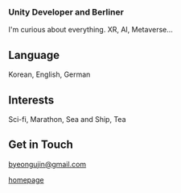 ### Unity Developer and Berliner
I'm curious about everything. XR, AI, Metaverse... 

## Language
Korean, English, German

## Interests
Sci-fi, Marathon, Sea and Ship, Tea

## Get in Touch
byeongujin@gmail.com

[homepage](http://oktopusmagazine.com/)
